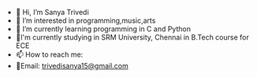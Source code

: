 - 👋 Hi, I’m Sanya Trivedi
- 👀 I’m interested in programming,music,arts
- 🌱 I’m currently learning programming in C and Python
- 📕I'm currently studying in SRM University, Chennai in B.Tech course for ECE 
- 📫 How to reach me:
- 📧Email: trivedisanya15@gmail.com
